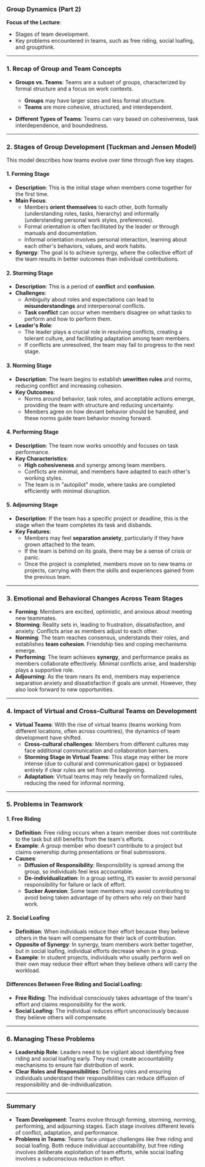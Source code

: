 ### **Group Dynamics (Part 2)**

**Focus of the Lecture**:

- Stages of team development.
- Key problems encountered in teams, such as free riding, social loafing, and groupthink.

---

### **1. Recap of Group and Team Concepts**

- **Groups vs. Teams**: Teams are a subset of groups, characterized by formal structure and a focus on work contexts.

  - **Groups** may have larger sizes and less formal structure.
  - **Teams** are more cohesive, structured, and interdependent.
- **Different Types of Teams**: Teams can vary based on cohesiveness, task interdependence, and boundedness.

---

### **2. Stages of Group Development (Tuckman and Jensen Model)**

This model describes how teams evolve over time through five key stages.

#### **1. Forming Stage**

- **Description**: This is the initial stage when members come together for the first time.
- **Main Focus**:
  - Members **orient themselves** to each other, both formally (understanding roles, tasks, hierarchy) and informally (understanding personal work styles, preferences).
  - Formal orientation is often facilitated by the leader or through manuals and documentation.
  - Informal orientation involves personal interaction, learning about each other's behaviors, values, and work habits.
- **Synergy**: The goal is to achieve synergy, where the collective effort of the team results in better outcomes than individual contributions.

#### **2. Storming Stage**

- **Description**: This is a period of **conflict** and **confusion**.
- **Challenges**:
  - Ambiguity about roles and expectations can lead to **misunderstandings** and interpersonal conflicts.
  - **Task conflict** can occur when members disagree on what tasks to perform and how to perform them.
- **Leader's Role**:
  - The leader plays a crucial role in resolving conflicts, creating a tolerant culture, and facilitating adaptation among team members.
  - If conflicts are unresolved, the team may fail to progress to the next stage.

#### **3. Norming Stage**

- **Description**: The team begins to establish **unwritten rules** and norms, reducing conflict and increasing cohesion.
- **Key Outcomes**:
  - Norms around behavior, task roles, and acceptable actions emerge, providing the team with structure and reducing uncertainty.
  - Members agree on how deviant behavior should be handled, and these norms guide team behavior moving forward.

#### **4. Performing Stage**

- **Description**: The team now works smoothly and focuses on task performance.
- **Key Characteristics**:
  - **High cohesiveness** and synergy among team members.
  - Conflicts are minimal, and members have adapted to each other's working styles.
  - The team is in "autopilot" mode, where tasks are completed efficiently with minimal disruption.

#### **5. Adjourning Stage**

- **Description**: If the team has a specific project or deadline, this is the stage when the team completes its task and disbands.
- **Key Features**:
  - Members may feel **separation anxiety**, particularly if they have grown attached to the team.
  - If the team is behind on its goals, there may be a sense of crisis or panic.
  - Once the project is completed, members move on to new teams or projects, carrying with them the skills and experiences gained from the previous team.

---

### **3. Emotional and Behavioral Changes Across Team Stages**

- **Forming**: Members are excited, optimistic, and anxious about meeting new teammates.
- **Storming**: Reality sets in, leading to frustration, dissatisfaction, and anxiety. Conflicts arise as members adjust to each other.
- **Norming**: The team reaches consensus, understands their roles, and establishes **team cohesion**. Friendship ties and coping mechanisms emerge.
- **Performing**: The team achieves **synergy**, and performance peaks as members collaborate effectively. Minimal conflicts arise, and leadership plays a supportive role.
- **Adjourning**: As the team nears its end, members may experience separation anxiety and dissatisfaction if goals are unmet. However, they also look forward to new opportunities.

---

### **4. Impact of Virtual and Cross-Cultural Teams on Development**

- **Virtual Teams**: With the rise of virtual teams (teams working from different locations, often across countries), the dynamics of team development have shifted.
  - **Cross-cultural challenges**: Members from different cultures may face additional communication and collaboration barriers.
  - **Storming Stage in Virtual Teams**: This stage may either be more intense (due to cultural and communication gaps) or bypassed entirely if clear rules are set from the beginning.
  - **Adaptation**: Virtual teams may rely heavily on formalized rules, reducing the need for informal norming.

---

### **5. Problems in Teamwork**

#### **1. Free Riding**

- **Definition**: Free riding occurs when a team member does not contribute to the task but still benefits from the team's efforts.
- **Example**: A group member who doesn’t contribute to a project but claims ownership during presentations or final submissions.
- **Causes**:
  - **Diffusion of Responsibility**: Responsibility is spread among the group, so individuals feel less accountable.
  - **De-individualization**: In a group setting, it’s easier to avoid personal responsibility for failure or lack of effort.
  - **Sucker Aversion**: Some team members may avoid contributing to avoid being taken advantage of by others who rely on their hard work.

#### **2. Social Loafing**

- **Definition**: When individuals reduce their effort because they believe others in the team will compensate for their lack of contribution.
- **Opposite of Synergy**: In synergy, team members work better together, but in social loafing, individual efforts decrease when in a group.
- **Example**: In student projects, individuals who usually perform well on their own may reduce their effort when they believe others will carry the workload.

#### **Differences Between Free Riding and Social Loafing**:

- **Free Riding**: The individual consciously takes advantage of the team's effort and claims responsibility for the work.
- **Social Loafing**: The individual reduces effort unconsciously because they believe others will compensate.

---

### **6. Managing These Problems**

- **Leadership Role**: Leaders need to be vigilant about identifying free riding and social loafing early. They must create accountability mechanisms to ensure fair distribution of work.
- **Clear Roles and Responsibilities**: Defining roles and ensuring individuals understand their responsibilities can reduce diffusion of responsibility and de-individualization.

---

### **Summary**

- **Team Development**: Teams evolve through forming, storming, norming, performing, and adjourning stages. Each stage involves different levels of conflict, adaptation, and performance.
- **Problems in Teams**: Teams face unique challenges like free riding and social loafing. Both reduce individual accountability, but free riding involves deliberate exploitation of team efforts, while social loafing involves a subconscious reduction in effort.

